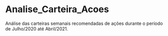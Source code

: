 # Analise_Carteira_Acoes
Análise das carteiras semanais recomendadas de ações durante o período de Julho/2020 até Abril/2021.
